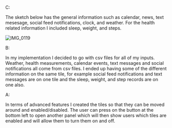 C:

  The sketch below has the general information such as calendar, news, text mesesage, social feed notifications, clock, and weather.
  For the health related information I included sleep, weight, and steps.

![IMG_0119](https://user-images.githubusercontent.com/91352265/201740430-f1fb225b-3fdc-493d-87c1-983981757e99.jpg)


B:

  In my implementation I decided to go with csv files for all of my inputs. Weather, health measurements, calendar events, text messages and social notifications all come from csv files. I ended up having some of the different information on the same tile, for example social feed notifications and text messages are on one tile and the sleep, weight, and step records are on one also.
  
  
  A:
    
  In terms of advanced features I created the tiles so that they can be moved around and enabled/disabled. The user can press on the button at the bottom left to open another panel which will then show users which tiles are enabled and will allow them to turn them on and off.
